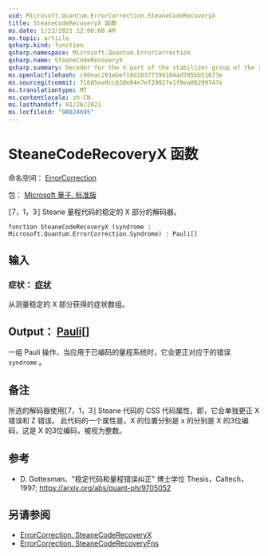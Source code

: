 ```yaml
---
uid: Microsoft.Quantum.ErrorCorrection.SteaneCodeRecoveryX
title: SteaneCodeRecoveryX 函数
ms.date: 1/23/2021 12:00:00 AM
ms.topic: article
qsharp.kind: function
qsharp.namespace: Microsoft.Quantum.ErrorCorrection
qsharp.name: SteaneCodeRecoveryX
qsharp.summary: Decoder for the X-part of the stabilizer group of the ⟦7, 1, 3⟧ Steane quantum code.
ms.openlocfilehash: c90eac291ebe718d10377399184ad705bb51673e
ms.sourcegitcommit: 71605ea9cc630e84e7ef29027e1f0ea06299747e
ms.translationtype: MT
ms.contentlocale: zh-CN
ms.lasthandoff: 01/26/2021
ms.locfileid: "98824695"
---
```

# <a name="steanecoderecoveryx-function"></a>SteaneCodeRecoveryX 函数

命名空间： [ErrorCorrection](xref:Microsoft.Quantum.ErrorCorrection)

包： [Microsoft 量子. 标准版](https://nuget.org/packages/Microsoft.Quantum.Standard)


⟦7，1，3⟧ Steane 量程代码的稳定的 X 部分的解码器。

```qsharp
function SteaneCodeRecoveryX (syndrome : Microsoft.Quantum.ErrorCorrection.Syndrome) : Pauli[]
```


## <a name="input"></a>输入

### <a name="syndrome--syndrome"></a>症状： [症状](xref:Microsoft.Quantum.ErrorCorrection.Syndrome)

从测量稳定的 X 部分获得的症状数组。



## <a name="output--pauli"></a>Output： [Pauli](xref:microsoft.quantum.lang-ref.pauli)[]

一组 Pauli 操作，当应用于已编码的量程系统时，它会更正对应于的错误 `syndrome` 。

## <a name="remarks"></a>备注

所选的解码器使用⟦7，1，3⟧ Steane 代码的 CSS 代码属性，即，它会单独更正 X 错误和 Z 错误。 此代码的一个属性是，X 的位置分别是 x 的分别是 X 的3位编码，这是 X 的3位编码，被视为整数。

## <a name="references"></a>参考

- D. Gottesman、"稳定代码和量程错误纠正" 博士学位 Thesis，Caltech，1997; https://arxiv.org/abs/quant-ph/9705052

## <a name="see-also"></a>另请参阅

- [ErrorCorrection. SteaneCodeRecoveryX](xref:Microsoft.Quantum.ErrorCorrection.SteaneCodeRecoveryX)
- [ErrorCorrection. SteaneCodeRecoveryFns](xref:Microsoft.Quantum.ErrorCorrection.SteaneCodeRecoveryFns)